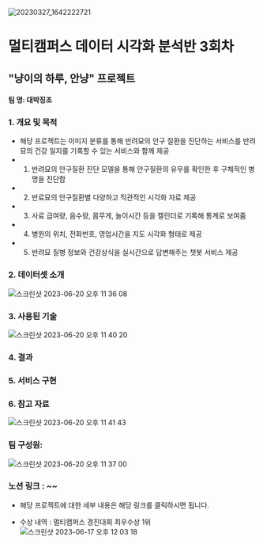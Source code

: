 ![20230327_1642222721](https://github.com/TeamProjectSW/TeamProject/assets/109095108/494121c0-76c9-4688-bca1-2209fc1279a1)
# 멀티캠퍼스 데이터 시각화 분석반 3회차

## "냥이의 하루, 안냥" 프로젝트 
#### 팀 명: 대박징조


### 1. 개요 및 목적
- 해당 프로젝트는 이미지 분류를 통해 반려묘의 안구 질환을 진단하는 서비스를 반려묘의 건강 일지를 기록할 수 있는 서비스와 함께 제공
- 1. 반려묘의 안구질환 진단 모델을 통해 안구질환의 유무를 확인한 후 구체적인 병명을 진단함
- 2. 반료묘의 안구질환별 다양하고 직관적인 시각화 자료 제공 
- 3. 사료 급여량, 음수량, 몸무게, 놀이시간 등을 캘린더로 기록해 통계로 보여줌
- 4. 병원의 위치, 전화번호, 영업시간을 지도 시각화 형태로 제공
- 5. 반려묘 질병 정보와 건강상식을 실시간으로 답변해주는 챗봇 서비스 제공

  

### 2. 데이터셋 소개
![스크린샷 2023-06-20 오후 11 36 08](https://github.com/TeamProjectSW/TeamProject/assets/109095108/93894708-228c-4a5e-b1a3-41b6b175a4d4)


### 3. 사용된 기술
![스크린샷 2023-06-20 오후 11 40 20](https://github.com/TeamProjectSW/TeamProject/assets/109095108/8e03d484-d9f6-4c17-867b-d6aaa354f336)


### 4. 결과


### 5. 서비스 구현

### 6. 참고 자료
![스크린샷 2023-06-20 오후 11 41 43](https://github.com/TeamProjectSW/TeamProject/assets/109095108/0c8a8c8d-790b-4d24-bd91-ef20634b8f60)


### 팀 구성원:
![스크린샷 2023-06-20 오후 11 37 00](https://github.com/TeamProjectSW/TeamProject/assets/109095108/dc8f83e1-f115-46ee-ad5d-8fbe701d40c2)



### 노션 링크 : ~~
- 해당 프로젝트에 대한 세부 내용은 해당 링크를 클릭하시면 됩니다.

- 수상 내역 : 멀티캠퍼스 경진대회 최우수상 1위
  ![스크린샷 2023-06-17 오후 12 03 18](https://github.com/TeamProjectSW/TeamProject/assets/109095108/13db3bcf-987e-46b2-823f-b4b94c0a3d40)



